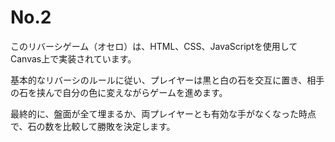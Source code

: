 # No.2
このリバーシゲーム（オセロ）は、HTML、CSS、JavaScriptを使用してCanvas上で実装されています。

基本的なリバーシのルールに従い、プレイヤーは黒と白の石を交互に置き、相手の石を挟んで自分の色に変えながらゲームを進めます。

最終的に、盤面が全て埋まるか、両プレイヤーとも有効な手がなくなった時点で、石の数を比較して勝敗を決定します。
